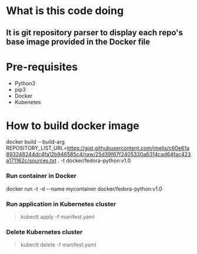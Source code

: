 # What is this code doing

## It is git repository parser to display each repo's base image provided in the Docker file

# Pre-requisites

- Python3
- pip3
- Docker
- Kubenetes

# How to build docker image

>
docker build --build-arg REPOSITORY_LIST_URL=https://gist.githubusercontent.com/jmelis/c60e61a893248244dc4fa12b946585c4/raw/25d39f67f2405330a6314cad64fac423a171162c/sources.txt . -t docker/fedora-python:v1.0

### Run container in Docker

>
docker run -t -d --name mycontainer docker/fedora-python:v1.0

### Run application in Kubernetes cluster

> kubectl apply -f manifest.yaml

### Delete Kubernetes cluster

> kubectl delete -f manifest.yaml